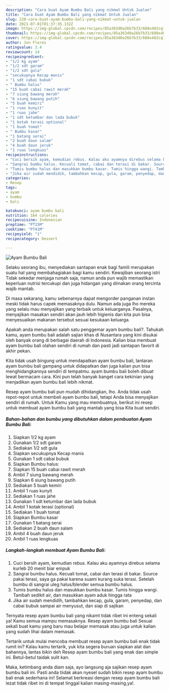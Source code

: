 ```yaml
---
description: "Cara buat Ayam Bumbu Bali yang nikmat Untuk Jualan"
title: "Cara buat Ayam Bumbu Bali yang nikmat Untuk Jualan"
slug: 220-cara-buat-ayam-bumbu-bali-yang-nikmat-untuk-jualan
date: 2021-07-01T01:37:35.132Z
image: https://img-global.cpcdn.com/recipes/85a363d0a26b7b33/680x482cq70/ayam-bumbu-bali-foto-resep-utama.jpg
thumbnail: https://img-global.cpcdn.com/recipes/85a363d0a26b7b33/680x482cq70/ayam-bumbu-bali-foto-resep-utama.jpg
cover: https://img-global.cpcdn.com/recipes/85a363d0a26b7b33/680x482cq70/ayam-bumbu-bali-foto-resep-utama.jpg
author: Jon Flores
ratingvalue: 3.4
reviewcount: 14
recipeingredient:
- "1/2 kg ayam"
- "1/2 sdt garam"
- "1/2 sdt gula"
- "secukupnya Kecap manis"
- "1 sdt cabai bubuk"
- " Bumbu halus"
- "15 buah cabai rawit merah"
- "7 siung bawang merah"
- "6 siung bawang putih"
- "5 buah kemiri"
- "1 ruas kunyit"
- "1 ruas jahe"
- "1 sdt ketumbar dan lada bubuk"
- "1 kotak terasi optional"
- "1 buah tomat"
- " Bumbu kasar"
- "1 batang serai"
- "2 buah daun salam"
- "4 buah daun jeruk"
- "1 ruas lengkuas"
recipeinstructions:
- "Cuci bersih ayam, kemudian rebus. Kalau aku ayamnya direbus selama kurleb 20 menit biar empuk"
- "Sangrai bumbu halus. Kecuali tomat, cabai dan terasi di bakar. Source pakai terasi, saya ga pakai karena suami kurang suka terasi. Setelah bumbu di sangrai uleg halus/blender semua bumbu halus."
- "Tumis bumbu halus dan masukkan bumbu kasar. Tumis hingga wangi. Tambah sedikit air, dan masukkan ayam aduk hingga rata"
- "Jika air sudah mendidih, tambahkan kecap, gula, garam, penyedap, dan cabai bubuk sampai air menyusut, dan siap di sajikan"
categories:
- Resep
tags:
- ayam
- bumbu
- bali

katakunci: ayam bumbu bali 
nutrition: 164 calories
recipecuisine: Indonesian
preptime: "PT15M"
cooktime: "PT41M"
recipeyield: "1"
recipecategory: Dessert

---
```



![Ayam Bumbu Bali](https://img-global.cpcdn.com/recipes/85a363d0a26b7b33/680x482cq70/ayam-bumbu-bali-foto-resep-utama.jpg)

Selaku seorang ibu, menyediakan santapan enak bagi famili merupakan suatu hal yang membahagiakan bagi kamu sendiri. Kewajiban seorang istri Tidak sekedar menjaga rumah saja, namun anda pun wajib memastikan keperluan nutrisi tercukupi dan juga hidangan yang dimakan orang tercinta wajib mantab.

Di masa  sekarang, kamu sebenarnya dapat mengorder panganan instan meski tidak harus capek memasaknya dulu. Namun ada juga lho mereka yang selalu mau menyajikan yang terbaik untuk keluarganya. Pasalnya, menyajikan masakan sendiri akan jauh lebih higienis dan kita pun bisa menyesuaikan makanan tersebut sesuai kesukaan keluarga. 



Apakah anda merupakan salah satu penggemar ayam bumbu bali?. Tahukah kamu, ayam bumbu bali adalah sajian khas di Nusantara yang kini disukai oleh banyak orang di berbagai daerah di Indonesia. Kalian bisa membuat ayam bumbu bali olahan sendiri di rumah dan pasti jadi santapan favorit di akhir pekan.

Kita tidak usah bingung untuk mendapatkan ayam bumbu bali, lantaran ayam bumbu bali gampang untuk didapatkan dan juga kalian pun bisa menghidangkannya sendiri di tempatmu. ayam bumbu bali boleh dibuat lewat bermacam cara. Kini pun telah banyak banget cara kekinian yang menjadikan ayam bumbu bali lebih nikmat.

Resep ayam bumbu bali pun mudah dihidangkan, lho. Anda tidak usah repot-repot untuk membeli ayam bumbu bali, tetapi Anda bisa menyajikan sendiri di rumah. Untuk Kamu yang mau membuatnya, berikut ini resep untuk membuat ayam bumbu bali yang mantab yang bisa Kita buat sendiri.

<!--inarticleads1-->

##### Bahan-bahan dan bumbu yang dibutuhkan dalam pembuatan Ayam Bumbu Bali:

1. Siapkan 1/2 kg ayam
1. Gunakan 1/2 sdt garam
1. Sediakan 1/2 sdt gula
1. Siapkan secukupnya Kecap manis
1. Gunakan 1 sdt cabai bubuk
1. Siapkan  Bumbu halus:
1. Siapkan 15 buah cabai rawit merah
1. Ambil 7 siung bawang merah
1. Siapkan 6 siung bawang putih
1. Sediakan 5 buah kemiri
1. Ambil 1 ruas kunyit
1. Sediakan 1 ruas jahe
1. Gunakan 1 sdt ketumbar dan lada bubuk
1. Ambil 1 kotak terasi (optional)
1. Sediakan 1 buah tomat
1. Siapkan  Bumbu kasar
1. Gunakan 1 batang serai
1. Sediakan 2 buah daun salam
1. Ambil 4 buah daun jeruk
1. Ambil 1 ruas lengkuas




<!--inarticleads2-->

##### Langkah-langkah membuat Ayam Bumbu Bali:

1. Cuci bersih ayam, kemudian rebus. Kalau aku ayamnya direbus selama kurleb 20 menit biar empuk
1. Sangrai bumbu halus. Kecuali tomat, cabai dan terasi di bakar. Source pakai terasi, saya ga pakai karena suami kurang suka terasi. Setelah bumbu di sangrai uleg halus/blender semua bumbu halus.
1. Tumis bumbu halus dan masukkan bumbu kasar. Tumis hingga wangi. Tambah sedikit air, dan masukkan ayam aduk hingga rata
1. Jika air sudah mendidih, tambahkan kecap, gula, garam, penyedap, dan cabai bubuk sampai air menyusut, dan siap di sajikan




Ternyata resep ayam bumbu bali yang nikamt tidak ribet ini enteng sekali ya! Kamu semua mampu memasaknya. Resep ayam bumbu bali Sesuai sekali buat kamu yang baru mau belajar memasak atau juga untuk kalian yang sudah lihai dalam memasak.

Tertarik untuk mulai mencoba membuat resep ayam bumbu bali enak tidak rumit ini? Kalau kamu tertarik, yuk kita segera buruan siapkan alat dan bahannya, lantas bikin deh Resep ayam bumbu bali yang enak dan simple ini. Betul-betul taidak sulit kan. 

Maka, ketimbang anda diam saja, ayo langsung aja sajikan resep ayam bumbu bali ini. Pasti anda tiidak akan nyesel sudah bikin resep ayam bumbu bali enak sederhana ini! Selamat berkreasi dengan resep ayam bumbu bali lezat tidak ribet ini di tempat tinggal kalian masing-masing,ya!.

